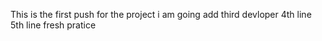 This is the first push for the project
i am going add third devloper
4th line
5th line
fresh pratice
